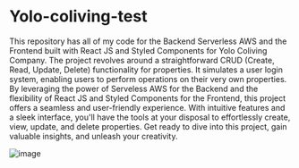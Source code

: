 # Yolo-coliving-test
This repository has all of my code for the Backend Serverless AWS and the Frontend built with React JS and Styled Components for Yolo Coliving Company. 
The project revolves around a straightforward CRUD (Create, Read, Update, Delete) functionality for properties. It simulates a user login system, enabling users to perform operations on their very own properties. 
By leveraging the power of Serveless AWS for the Backend and the flexibility of React JS and Styled Components for the Frontend, this project offers a seamless and user-friendly experience. 
With intuitive features and a sleek interface, you'll have the tools at your disposal to effortlessly create, view, update, and delete properties. 
Get ready to dive into this project, gain valuable insights, and unleash your creativity. 

![image](https://github.com/vnevescode/yolo-coliving-test/assets/11055113/bc82bd80-f2ba-45ff-8d5f-a17cabfc5401)
